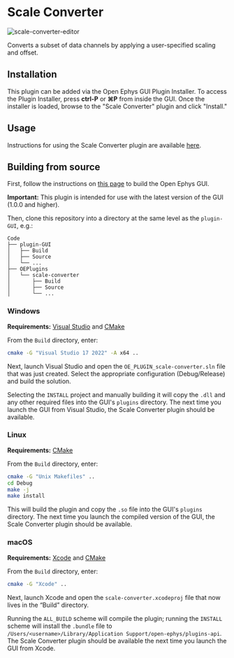 # Scale Converter

![scale-converter-editor](https://open-ephys.github.io/gui-docs/_images/scaleconverter.png)

Converts a subset of data channels by applying a user-specified scaling and offset.

## Installation

This plugin can be added via the Open Ephys GUI Plugin Installer. To access the Plugin Installer, press **ctrl-P** or **⌘P** from inside the GUI. Once the installer is loaded, browse to the "Scale Converter" plugin and click "Install."

## Usage

Instructions for using the Scale Converter plugin are available [here](https://open-ephys.github.io/gui-docs/User-Manual/Plugins/Scale-Converter.html).

## Building from source

First, follow the instructions on [this page](https://open-ephys.github.io/gui-docs/Developer-Guide/Compiling-the-GUI.html) to build the Open Ephys GUI.

**Important:** This plugin is intended for use with the latest version of the GUI (1.0.0 and higher).

Then, clone this repository into a directory at the same level as the `plugin-GUI`, e.g.:
 
```
Code
├── plugin-GUI
│   ├── Build
│   ├── Source
│   └── ...
├── OEPlugins
│   └── scale-converter
│       ├── Build
│       ├── Source
│       └── ...
```

### Windows

**Requirements:** [Visual Studio](https://visualstudio.microsoft.com/) and [CMake](https://cmake.org/install/)

From the `Build` directory, enter:

```bash
cmake -G "Visual Studio 17 2022" -A x64 ..
```

Next, launch Visual Studio and open the `OE_PLUGIN_scale-converter.sln` file that was just created. Select the appropriate configuration (Debug/Release) and build the solution.

Selecting the `INSTALL` project and manually building it will copy the `.dll` and any other required files into the GUI's `plugins` directory. The next time you launch the GUI from Visual Studio, the Scale Converter plugin should be available.


### Linux

**Requirements:** [CMake](https://cmake.org/install/)

From the `Build` directory, enter:

```bash
cmake -G "Unix Makefiles" ..
cd Debug
make -j
make install
```

This will build the plugin and copy the `.so` file into the GUI's `plugins` directory. The next time you launch the compiled version of the GUI, the Scale Converter plugin should be available.


### macOS

**Requirements:** [Xcode](https://developer.apple.com/xcode/) and [CMake](https://cmake.org/install/)

From the `Build` directory, enter:

```bash
cmake -G "Xcode" ..
```

Next, launch Xcode and open the `scale-converter.xcodeproj` file that now lives in the “Build” directory.

Running the `ALL_BUILD` scheme will compile the plugin; running the `INSTALL` scheme will install the `.bundle` file to `/Users/<username>/Library/Application Support/open-ephys/plugins-api`. The Scale Converter plugin should be available the next time you launch the GUI from Xcode.